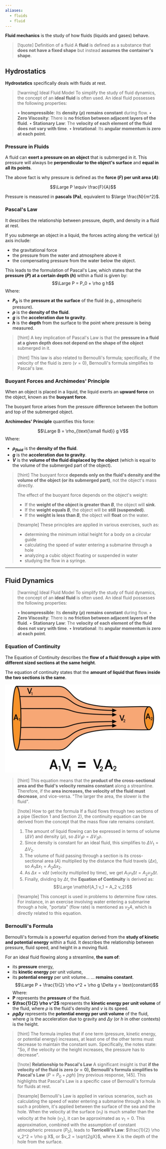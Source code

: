 ```yaml
---
aliases:
  - fluids
  - fluid
---
```

**Fluid mechanics** is the study of how fluids (liquids and gases) behave.

> [!quote] Definition of a fluid
> A **fluid** is defined as a substance that **does not have a fixed shape** but instead **assumes the container's shape**. 


## Hydrostatics

**Hydrostatics** specifically deals with fluids at rest.

> [!warning] Ideal Fluid Model
> To simplify the study of fluid dynamics, the concept of an **ideal fluid** is often used. An ideal fluid possesses the following properties:
> 
> • **Incompressible**: Its **density ($\rho$) remains constant** during flow.
> • **Zero Viscosity**: There is **no friction between adjacent layers of the fluid**.
> • **Stationary Law**: The **velocity of each element of the fluid does not vary with time**.
> • **Irrotational**: Its **angular momentum is zero at each point**.


### Pressure in Fluids

A fluid can **exert a pressure on an object** that is submerged in it.
This pressure will always be **perpendicular to the object's surface** and **equal in all its points**.

The above fact is why pressure is defined as the **force ($F$) per unit area ($A$)**: 

$$\Large P \equiv \frac{F}{A}$$

Pressure is measured in **pascals (Pa)**, equivalent to $\large \frac{N}{m^2}$.

### Pascal's Law

It describes the relationship between pressure, depth, and density in a fluid at rest.

If you submerge an object in a liquid, the forces acting along the vertical (y) axis include:
- the gravitational force
- the pressure from the water and atmosphere above it
- the compensating pressure from the water below the object.

This leads to the formulation of Pascal's Law, which states that the **pressure ($P$) at a certain depth ($h$)** within a fluid is given by: $$\Large P = P_0 + \rho g h$$
Where:
- **$P_0$** is the **pressure at the surface** of the fluid (e.g., atmospheric pressure).
- **$\rho$** is the **density of the fluid**.
- **$g$** is the **acceleration due to gravity**.
- **$h$** is the **depth** from the surface to the point where pressure is being measured.

> [!hint]
> A key implication of Pascal's Law is that the **pressure in a fluid at a given depth does not depend on the shape of the object** submerged in it.

> [!hint]
> This law is also related to Bernoulli's formula; specifically, if the velocity of the fluid is zero ($v=0$), Bernoulli's formula simplifies to Pascal's law.


### Buoyant Forces and Archimedes' Principle

When an object is placed in a liquid, the liquid exerts an **upward force** on the object, known as the **buoyant force**.

The buoyant force arises from the pressure difference between the bottom and top of the submerged object.

**Archimedes' Principle** quantifies this force: 

$$\Large B = \rho_{\text{\small fluid}} g V$$
Where:
- **$\rho_{fluid}$** is the **density of the fluid**.
- **$g$** is the **acceleration due to gravity**.
- **$V$** is the **volume of the fluid displaced by the object** (which is equal to the volume of the submerged part of the object).

> [!hint]
> The buoyant force **depends only on the fluid's density and the volume of the object (or its submerged part)**, not the object's mass directly.
> 
> The effect of the buoyant force depends on the object's weight:
> - If the **weight of the object is greater than $B$**, the object will **sink**.
> - If the **weight equals $B$**, the object will be **still (suspended)**.
> - If the **weight is less than $B$**, the object will **float** on the water.

> [!example]
> These principles are applied in various exercises, such as:
> - determining the minimum initial height for a body on a circular guide
> - calculating the speed of water entering a submarine through a hole
> - analyzing a cubic object floating or suspended in water
> - studying the flow in a syringe.

---

## Fluid Dynamics

> [!warning] Ideal Fluid Model
> To simplify the study of fluid dynamics, the concept of an **ideal fluid** is often used. An ideal fluid possesses the following properties:
> 
> • **Incompressible**: Its **density ($\rho$) remains constant** during flow.
> • **Zero Viscosity**: There is **no friction between adjacent layers of the fluid**.
> • **Stationary Law**: The **velocity of each element of the fluid does not vary with time**.
> • **Irrotational**: Its **angular momentum is zero at each point**.

### Equation of Continuity

The Equation of Continuity describes the **flow of a fluid through a pipe with different sized sections at the same height**.

The equation of continuity states that the **amount of liquid that flows inside the two sections is the same**. 

![](../z_images/Pasted%20image%2020250716105455.png)

> [!hint]
> This equation means that the **product of the cross-sectional area and the fluid's velocity remains constant** along a streamline. 
> Therefore, if the **area increases, the velocity of the fluid must decrease**, and vice-versa. 
> "The larger the area, the slower is the fluid".

> [!note] How to get the formula
> If a fluid flows through two sections of a pipe (Section 1 and Section 2), the continuity equation can be derived from the concept that the mass flow rate remains constant.
> 1. The amount of liquid flowing can be expressed in terms of volume ($\Delta V$) and density ($\rho$), so $\Delta V_1 \rho = \Delta V_2 \rho$.
> 2. Since density is constant for an ideal fluid, this simplifies to $\Delta V_1 = \Delta V_2$.
> 3. The volume of fluid passing through a section is its cross-sectional area ($A$) multiplied by the distance the fluid travels ($\Delta x$), so $A_1 \Delta x_1 = A_2 \Delta x_2$.
> 4. As $\Delta x = v \Delta t$ (velocity multiplied by time), we get $A_1 v_1 \Delta t = A_2 v_2 \Delta t$.
> 5. Finally, dividing by $\Delta t$, the **Equation of Continuity** is derived as: 
> $$\Large \mathbf{A_1 v_1 = A_2 v_2}$$

> [!example]
> This concept is used in problems to determine flow rates. For instance, in an exercise involving water entering a submarine through a hole, "portata" (flow rate) is mentioned as $v_2 A$, which is directly related to this equation.


### Bernoulli's Formula

Bernoulli's formula is a powerful equation derived from the **study of kinetic and potential energy** within a fluid. 
It describes the relationship between pressure, fluid speed, and height in a moving fluid.

For an ideal fluid flowing along a streamline, **the sum of**:
- its **pressure** energy,
- its **kinetic energy** per unit volume,
- its **potential energy** per unit volume...
... **remains constant**.
$$\Large P + \frac{1}{2} \rho v^2 + \rho g \Delta y = \text{constant}$$
Where:
- **P** represents the **pressure** of the fluid.
- **$\frac{1}{2} \rho v^2$** represents the **kinetic energy per unit volume** of the fluid, where $\rho$ is the fluid's density and $v$ is its speed.
- **$\rho g \Delta y$** represents the **potential energy per unit volume** of the fluid, where $g$ is the acceleration due to gravity and $\Delta y$ (or $h$ in other contexts) is the height.

> [!hint]
> The formula implies that if one term (pressure, kinetic energy, or potential energy) increases, at least one of the other terms must decrease to maintain the constant sum. 
> Specifically, the notes state: "So, if the velocity or the height increases, the pressure has to decrease".

> [!note] **Relationship to Pascal's Law**
> A significant insight is that **if the velocity of the fluid is zero ($v=0$), Bernoulli's formula simplifies to Pascal's Law** ($P = P_0 + \rho g h$) [my previous response, 145]. This highlights that Pascal's Law is a specific case of Bernoulli's formula for fluids at rest.

> [!example]
> Bernoulli's Law is applied in various scenarios, such as calculating the speed of water entering a submarine through a hole. In such a problem, it's applied between the surface of the sea and the hole. 
> When the velocity at the surface ($v_1$) is much smaller than the velocity at the hole ($v_2$), it can be approximated as $v_1=0$. This approximation, combined with the assumption of constant atmospheric pressure ($P_0$), leads to **Torricelli's Law**: $\frac{1}{2} \rho v_2^2 = \rho g X$, or $v_2 = \sqrt{2gX}$, where X is the depth of the hole from the surface.
